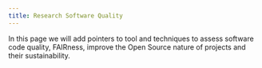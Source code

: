 ```yaml
---
title: Research Software Quality
---
```


In this page we will add pointers to tool and techniques to assess software code quality, FAIRness, improve the Open Source nature of projects and their sustainability.